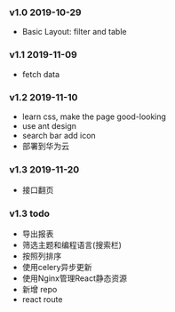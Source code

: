 ### v1.0 2019-10-29
- Basic Layout: filter and table

### v1.1 2019-11-09
- fetch data

### v1.2 2019-11-10
- learn css, make the page good-looking
- use ant design
- search bar add icon
- 部署到华为云

### v1.3 2019-11-20
- 接口翻页

### v1.3 todo
- 导出报表
- 筛选主题和编程语言(搜索栏)
- 按照列排序
- 使用celery异步更新
- 使用Nginx管理React静态资源
- 新增 repo
- react route 

